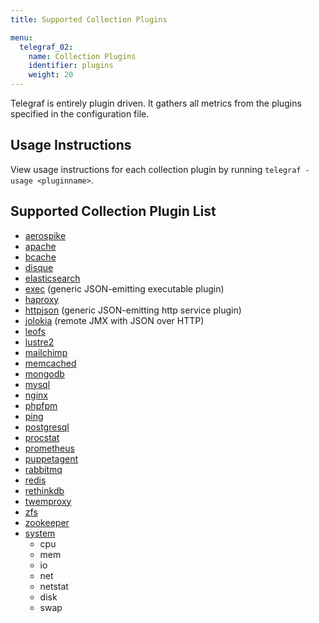 ```yaml
---
title: Supported Collection Plugins

menu:
  telegraf_02:
    name: Collection Plugins
    identifier: plugins
    weight: 20
---
```


Telegraf is entirely plugin driven.
It gathers all metrics from the plugins specified in the configuration file.

## Usage Instructions

View usage instructions for each collection plugin by running `telegraf -usage <pluginname>`.

## Supported Collection Plugin List

* [aerospike](https://github.com/influxdb/telegraf/tree/master/plugins/inputs/aerospike)
* [apache](https://github.com/influxdb/telegraf/tree/master/plugins/inputs/apache)
* [bcache](https://github.com/influxdb/telegraf/tree/master/plugins/inputs/bcache)
* [disque](https://github.com/influxdb/telegraf/tree/master/plugins/inputs/disque)
* [elasticsearch](https://github.com/influxdb/telegraf/tree/master/plugins/inputs/elasticsearch)
* [exec](https://github.com/influxdb/telegraf/tree/master/plugins/inputs/exec) (generic JSON-emitting executable plugin)
* [haproxy](https://github.com/influxdb/telegraf/tree/master/plugins/inputs/haproxy)
* [httpjson](https://github.com/influxdb/telegraf/tree/master/plugins/inputs/httpjson) (generic JSON-emitting http service plugin)
* [jolokia](https://github.com/influxdb/telegraf/tree/master/plugins/inputs/jolokia) (remote JMX with JSON over HTTP)
* [leofs](https://github.com/influxdb/telegraf/tree/master/plugins/inputs/leofs)
* [lustre2](https://github.com/influxdb/telegraf/tree/master/plugins/inputs/lustre2)
* [mailchimp](https://github.com/influxdb/telegraf/tree/master/plugins/inputs/mailchimp)
* [memcached](https://github.com/influxdb/telegraf/tree/master/plugins/inputs/memcached)
* [mongodb](https://github.com/influxdb/telegraf/tree/master/plugins/inputs/mongodb)
* [mysql](https://github.com/influxdb/telegraf/tree/master/plugins/inputs/mysql)
* [nginx](https://github.com/influxdb/telegraf/tree/master/plugins/inputs/nginx)
* [phpfpm](https://github.com/influxdb/telegraf/tree/master/plugins/inputs/phpfpm)
* [ping](https://github.com/influxdb/telegraf/tree/master/plugins/inputs/ping)
* [postgresql](https://github.com/influxdb/telegraf/tree/master/plugins/inputs/postgresql)
* [procstat](https://github.com/influxdb/telegraf/tree/master/plugins/inputs/procstat)
* [prometheus](https://github.com/influxdb/telegraf/tree/master/plugins/inputs/prometheus)
* [puppetagent](https://github.com/influxdb/telegraf/tree/master/plugins/inputs/puppetagent)
* [rabbitmq](https://github.com/influxdb/telegraf/tree/master/plugins/inputs/rabbitmq)
* [redis](https://github.com/influxdb/telegraf/tree/master/plugins/inputs/redis)
* [rethinkdb](https://github.com/influxdb/telegraf/tree/master/plugins/inputs/rethinkdb)
* [twemproxy](https://github.com/influxdb/telegraf/tree/master/plugins/inputs/twemproxy)
* [zfs](https://github.com/influxdb/telegraf/tree/master/plugins/inputs/zfs)
* [zookeeper](https://github.com/influxdb/telegraf/tree/master/plugins/inputs/zookeeper)
* [system](https://github.com/influxdb/telegraf/tree/master/plugins/inputs/system)
    * cpu
    * mem
    * io
    * net
    * netstat
    * disk
    * swap
